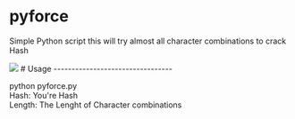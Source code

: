 # pyforce
Simple Python script   this will try almost all character combinations to crack Hash 


<img src="https://github.com/EH30/pyforce/blob/master/pyforce.py" >
# Usage
---------------------------------

python pyforce.py   
Hash: You're Hash   
Length: The Lenght of Character combinations   

